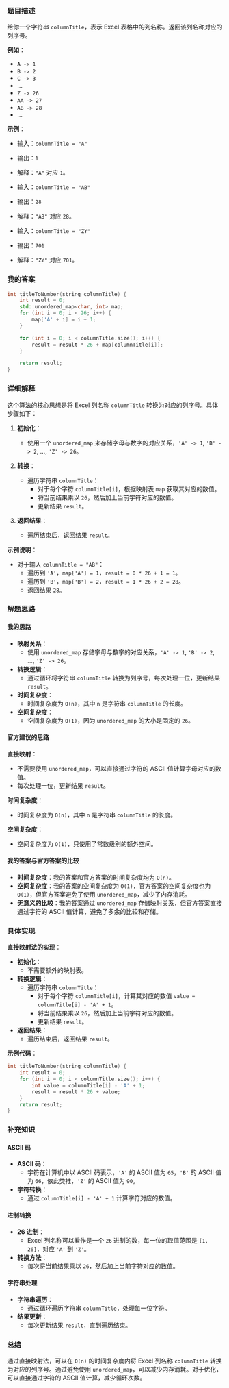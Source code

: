 ### 题目描述

给你一个字符串 `columnTitle`，表示 Excel 表格中的列名称。返回该列名称对应的列序号。

**例如**：
- `A -> 1`
- `B -> 2`
- `C -> 3`
- ...
- `Z -> 26`
- `AA -> 27`
- `AB -> 28`
- ...

**示例**：
- 输入：`columnTitle = "A"`
- 输出：`1`
- 解释：`"A"` 对应 `1`。

- 输入：`columnTitle = "AB"`
- 输出：`28`
- 解释：`"AB"` 对应 `28`。

- 输入：`columnTitle = "ZY"`
- 输出：`701`
- 解释：`"ZY"` 对应 `701`。

### 我的答案

```cpp
int titleToNumber(string columnTitle) {
    int result = 0;
    std::unordered_map<char, int> map;
    for (int i = 0; i < 26; i++) {
        map['A' + i] = i + 1;
    }

    for (int i = 0; i < columnTitle.size(); i++) {
        result = result * 26 + map[columnTitle[i]];
    }

    return result;
}
```

### 详细解释

这个算法的核心思想是将 Excel 列名称 `columnTitle` 转换为对应的列序号。具体步骤如下：

1. **初始化**：
   - 使用一个 `unordered_map` 来存储字母与数字的对应关系，`'A' -> 1`, `'B' -> 2`, ..., `'Z' -> 26`。

2. **转换**：
   - 遍历字符串 `columnTitle`：
     - 对于每个字符 `columnTitle[i]`，根据映射表 `map` 获取其对应的数值。
     - 将当前结果乘以 `26`，然后加上当前字符对应的数值。
     - 更新结果 `result`。

3. **返回结果**：
   - 遍历结束后，返回结果 `result`。

**示例说明**：
- 对于输入 `columnTitle = "AB"`：
  - 遍历到 `'A'`，`map['A'] = 1`，`result = 0 * 26 + 1 = 1`。
  - 遍历到 `'B'`，`map['B'] = 2`，`result = 1 * 26 + 2 = 28`。
  - 返回结果 `28`。

### 解题思路

#### 我的思路

- **映射关系**：
  - 使用 `unordered_map` 存储字母与数字的对应关系，`'A' -> 1`, `'B' -> 2`, ..., `'Z' -> 26`。
- **转换逻辑**：
  - 通过循环将字符串 `columnTitle` 转换为列序号，每次处理一位，更新结果 `result`。
- **时间复杂度**：
  - 时间复杂度为 `O(n)`，其中 `n` 是字符串 `columnTitle` 的长度。
- **空间复杂度**：
  - 空间复杂度为 `O(1)`，因为 `unordered_map` 的大小是固定的 `26`。

#### 官方建议的思路

**直接映射**：
- 不需要使用 `unordered_map`，可以直接通过字符的 ASCII 值计算字母对应的数值。
- 每次处理一位，更新结果 `result`。

**时间复杂度**：
- 时间复杂度为 `O(n)`，其中 `n` 是字符串 `columnTitle` 的长度。

**空间复杂度**：
- 空间复杂度为 `O(1)`，只使用了常数级别的额外空间。

#### 我的答案与官方答案的比较

- **时间复杂度**：我的答案和官方答案的时间复杂度均为 `O(n)`。
- **空间复杂度**：我的答案的空间复杂度为 `O(1)`，官方答案的空间复杂度也为 `O(1)`，但官方答案避免了使用 `unordered_map`，减少了内存消耗。
- **无意义的比较**：我的答案通过 `unordered_map` 存储映射关系，但官方答案直接通过字符的 ASCII 值计算，避免了多余的比较和存储。

### 具体实现

**直接映射法的实现**：
- **初始化**：
  - 不需要额外的映射表。
- **转换逻辑**：
  - 遍历字符串 `columnTitle`：
    - 对于每个字符 `columnTitle[i]`，计算其对应的数值 `value = columnTitle[i] - 'A' + 1`。
    - 将当前结果乘以 `26`，然后加上当前字符对应的数值。
    - 更新结果 `result`。
- **返回结果**：
  - 遍历结束后，返回结果 `result`。

**示例代码**：
```cpp
int titleToNumber(string columnTitle) {
    int result = 0;
    for (int i = 0; i < columnTitle.size(); i++) {
        int value = columnTitle[i] - 'A' + 1;
        result = result * 26 + value;
    }
    return result;
}
```

### 补充知识

#### ASCII 码

- **ASCII 码**：
  - 字符在计算机中以 ASCII 码表示，`'A'` 的 ASCII 值为 `65`，`'B'` 的 ASCII 值为 `66`，依此类推，`'Z'` 的 ASCII 值为 `90`。
- **字符转换**：
  - 通过 `columnTitle[i] - 'A' + 1` 计算字符对应的数值。

#### 进制转换

- **26 进制**：
  - Excel 列名称可以看作是一个 `26` 进制的数，每一位的取值范围是 `[1, 26]`，对应 `'A'` 到 `'Z'`。
- **转换方法**：
  - 每次将当前结果乘以 `26`，然后加上当前字符对应的数值。

#### 字符串处理

- **字符串遍历**：
  - 通过循环遍历字符串 `columnTitle`，处理每一位字符。
- **结果更新**：
  - 每次更新结果 `result`，直到遍历结束。

### 总结

通过直接映射法，可以在 `O(n)` 的时间复杂度内将 Excel 列名称 `columnTitle` 转换为对应的列序号。通过避免使用 `unordered_map`，可以减少内存消耗。对于优化，可以直接通过字符的 ASCII 值计算，减少循环次数。